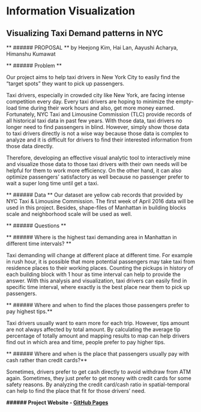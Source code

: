 
# Information Visualization

## Visualizing Taxi Demand patterns in NYC


** ###### PROPOSAL **
by
Heejong Kim,
Hai Lan,
Aayushi Acharya,
Himanshu Kumawat


** ###### Problem **

Our project aims to help taxi drivers in New York City to easily find the “target spots” they want to pick up passengers.
 
Taxi drivers, especially in crowded city like New York, are facing intense competition every day. Every taxi drivers are
hoping to minimize the empty-load time during their work hours and also, get more money earned. Fortunately, NYC Taxi and
Limousine Commission (TLC) provide records of all historical taxi data in past few years. With those data, taxi drivers no
longer need to find passengers in blind. However, simply show those data to taxi drivers directly is not a wise way because
those data is complex to analyze and it is difficult for drivers to find their interested information from those data
directly.
 
Therefore, developing an effective visual analytic tool to interactively mine and visualize those data to those taxi drivers
with their own needs will be helpful for them to work more efficiency. On the other hand, it can also optimize passengers’
satisfactory as well because no passenger prefer to wait a super long time until get a taxi.


** ###### Data **
Our dataset are yellow cab records that provided by NYC Taxi & Limousine Commission. The first week of April 2016 data will
be used in this project.  Besides, shape-files of Manhattan in building blocks scale and neighborhood scale will be used as
well.


** ###### Questions **

** ###### Where is the highest taxi demanding area in Manhattan in different time intervals? **

Taxi demanding will change at different place at different time. For example in rush hour, it is possible that more potential
passengers may take taxi from residence places to their working places. Counting the pickups in history of each building
block with 1 hour as time interval can help to provide the answer. With this analysis and visualization, taxi drivers can
easily find in specific time interval, where exactly is the best place near them to pick up passengers. 


** ###### Where and when to find the places those passengers prefer to pay highest tips.**

Taxi drivers usually want to earn more for each trip. However, tips amount are not always affected by total amount. By
calculating the average tip percentage of totally amount and mapping results to map can help drivers find out in which area
and time, people prefer to pay higher tips.
 

** ###### Where and when is the place that passengers usually pay with cash rather than credit cards?**

Sometimes, drivers prefer to get cash directly to avoid withdraw from ATM again. Sometimes, they just prefer to get money
with credit cards for some safety reasons. By analyzing the credit card/cash ratio in spatial-temporal can help to find the
place that fit for those drivers’ need.


**###### Project Website - [GitHub Pages](https://hk1953.github.io/)**

